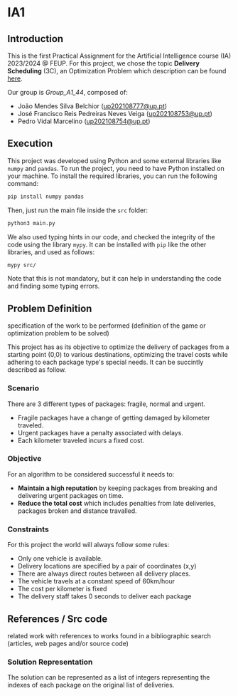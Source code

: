 # IA1

## Introduction

This is the first Practical Assignment for the Artificial Intelligence course (IA) 2023/2024 @ FEUP. For this project, we chose the topic **Delivery Scheduling** (3C), an Optimization Problem which description can be found [here](Description.pdf).

Our group is *Group_A1_44*, composed of:
- João Mendes Silva Belchior (up202108777@up.pt)
- José Francisco Reis Pedreiras Neves Veiga (up202108753@up.pt)
- Pedro Vidal Marcelino (up202108754@up.pt)

## Execution

This project was developed using Python and some external libraries like `numpy` and `pandas`. To run the project, you need to have Python installed on your machine. To install the required libraries, you can run the following command:

```bash
pip install numpy pandas
```

Then, just run the main file inside the `src` folder:

```bash
python3 main.py
```

We also used typing hints in our code, and checked the integrity of the code using the library `mypy`. It can be installed with `pip` like the other libraries, and used as follows:

```bash
mypy src/
```

Note that this is not mandatory, but it can help in understanding the code and finding some typing errors.

## Problem Definition
specification of the work to be performed (definition of the game or optimization problem to be solved)

This project has as its objective to optimize the delivery of packages from a starting point (0,0) to various destinations, optimizing the travel costs while adhering to each package type's special needs.
It can be succintly described as follow.

### Scenario

There are 3 different types of packages: fragile, normal and urgent.

* Fragile packages have a change of getting damaged by kilometer traveled.
* Urgent packages have a penalty associated with delays.
* Each kilometer traveled incurs a fixed cost.

### Objective

For an algorithm to be considered successful it needs to:

* **Maintain a high reputation** by keeping packages from breaking and delivering urgent packages on time.
* **Reduce the total cost** which includes penalties from late deliveries, packages broken and distance travalled.


### Constraints

For this project the world will always follow some rules:

* Only one vehicle is available.
* Delivery locations are specified by a pair of coordinates (x,y)
* There are always direct routes between all delivery places.
* The vehicle travels at a constant speed of 60km/hour
* The cost per kilometer is fixed
* The delivery staff takes 0 seconds to deliver each package
  

## References / Src code
related work with references to works found in a bibliographic search (articles, web pages and/or source code)

###  Solution Representation

The solution can be represented as a list of integers representing the indexes of each package on the original list of deliveries.

